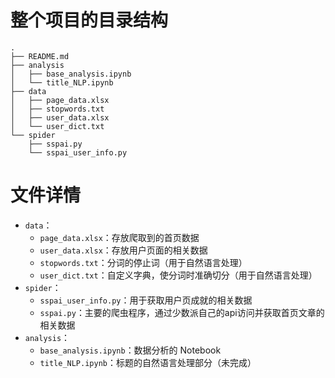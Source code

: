 # 整个项目的目录结构

```
.
├── README.md
├── analysis
│   ├── base_analysis.ipynb
│   └── title_NLP.ipynb
├── data
│   ├── page_data.xlsx
│   ├── stopwords.txt
│   ├── user_data.xlsx
│   └── user_dict.txt
└── spider
    ├── sspai.py
    └── sspai_user_info.py
```

# 文件详情

- `data`：
  - `page_data.xlsx`：存放爬取到的首页数据
  - `user_data.xlsx`：存放用户页面的相关数据
  - `stopwords.txt`：分词的停止词（用于自然语言处理）
  - `user_dict.txt`：自定义字典，使分词时准确切分（用于自然语言处理）
- `spider`：
    - `sspai_user_info.py`：用于获取用户页成就的相关数据
    - `sspai.py`：主要的爬虫程序，通过少数派自己的api访问并获取首页文章的相关数据
- `analysis`：
  - `base_analysis.ipynb`：数据分析的 Notebook
  - `title_NLP.ipynb`：标题的自然语言处理部分（未完成）